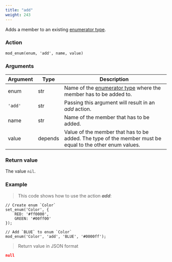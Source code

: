 ```yaml
---
title: "add"
weight: 243
---
```


Adds a member to an existing [enumerator type](../../../data-types/enum).


### Action

`mod_enum(enum, 'add', name, value)`

### Arguments

Argument | Type | Description
-------- | ---- | -----------
enum | str | Name of the [enumerator type](../../../data-types/enum) where the member has to be added to.
`'add'` | str | Passing this argument will result in an *add* action.
name | str | Name of the member that has to be added.
value | depends | Value of the member that has to be added. The type of the member must be equal to the other enum values.

### Return value

The value `nil`.

### Example

> This code shows how to use the action ***add***:

```thingsdb,json_response
// Create enum `Color`
set_enum('Color', {
    RED: '#ff0000',
    GREEN: '#00ff00'
});

// Add `BLUE` to enum `Color`
mod_enum('Color', 'add', 'BLUE', '#0000ff');
```

> Return value in JSON format

```json
null
```
